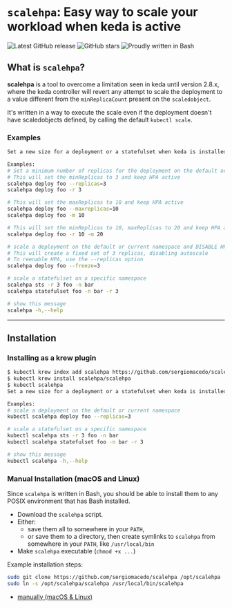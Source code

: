 # `scalehpa`: Easy way to scale your workload when keda is active

![Latest GitHub release](https://img.shields.io/github/release/sergiomacedo/scalehpa.svg)
![GitHub stars](https://img.shields.io/github/stars/sergiomacedo/scalehpa.svg?label=github%20stars)
![Proudly written in Bash](https://img.shields.io/badge/written%20in-bash-ff69b4.svg)

## What is `scalehpa`?

**scalehpa** is a tool to overcome a limitation seen in keda until version 2.8.x, where the keda controller will revert any attempt to scale the deployment to a value different from the `minReplicaCount` present on the `scaledobject`.

It's written in a way to execute the scale even if the deployment doesn't have scaledobjects defined, by calling the default `kubectl scale`.

### Examples

```sh
Set a new size for a deployment or a statefulset when keda is installed.

Examples:
# Set a minimum number of replicas for the deployment on the default or current namespace
# This will set the minReplicas to 3 and keep HPA active
scalehpa deploy foo --replicas=3
scalehpa deploy foo -r 3

# This will set the maxReplicas to 10 and keep HPA active
scalehpa deploy foo --maxreplicas=10
scalehpa deploy foo -m 10

# This will set the minReplicas to 10, maxReplicas to 20 and keep HPA active
scalehpa deploy foo -r 10 -m 20

# scale a deployment on the default or current namespace and DISABLE HPA
# This will create a fixed set of 3 replicas, disabling autoscale
# To reenable HPA, use the --replicas option
scalehpa deploy foo --freeze=3

# scale a statefulset on a specific namespace
scalehpa sts -r 3 foo -n bar
scalehpa statefulset foo -n bar -r 3

# show this message
scalehpa -h,--help
```
-----
## Installation
### Installing as a krew plugin

```sh
$ kubectl krew index add scalehpa https://github.com/sergiomacedo/scalehpa.git
$ kubectl krew install scalehpa/scalehpa
$ kubectl scalehpa 
Set a new size for a deployment or a statefulset when keda is installed.

Examples:
# scale a deployment on the default or current namespace
kubectl scalehpa deploy foo --replicas=3

# scale a statefulset on a specific namespace
kubectl scalehpa sts -r 3 foo -n bar
kubectl scalehpa statefulset foo -n bar -r 3

# show this message
kubectl scalehpa -h,--help
```


### Manual Installation (macOS and Linux)

Since `scalehpa` is written in Bash, you should be able to install them to any POSIX environment that has Bash installed.

- Download the `scalehpa` script.
- Either:
  - save them all to somewhere in your `PATH`,
  - or save them to a directory, then create symlinks to `scalehpa` from
    somewhere in your `PATH`, like `/usr/local/bin`
- Make `scalehpa` executable (`chmod +x ...`)

Example installation steps:

``` bash
sudo git clone https://github.com/sergiomacedo/scalehpa /opt/scalehpa
sudo ln -s /opt/scalehpa/scalehpa /usr/local/bin/scalehpa
```



- [manually (macOS & Linux)](#manual-installation-macos-and-linux)
